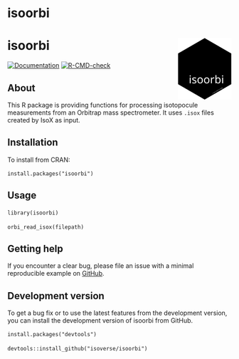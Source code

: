 # isoorbi

# isoorbi <img src="man/figures/logo.svg" align="right" height="139" />

<!-- badges: start -->
  [![Documentation](https://img.shields.io/badge/docs-online-green.svg)](https://www.isoverse.org/isoorbi)
  [![R-CMD-check](https://github.com/isoverse/isoorbi/workflows/R-CMD-check/badge.svg)](https://github.com/isoverse/isoorbi/actions)
<!-- badges: end -->

## About

This R package is providing functions for processing isotopocule measurements from an Orbitrap mass spectrometer. It uses <code>.isox</code> files created by IsoX as input.

## Installation

To install from CRAN:

```
install.packages("isoorbi")
```

## Usage

```
library(isoorbi)

orbi_read_isox(filepath)
```

## Getting help

If you encounter a clear bug, please file an issue with a minimal reproducible example on [GitHub](https://github.com/isoverse/isoorbi/issues). 

## Development version

To get a bug fix or to use the latest features from the development version, you can install 
the development version of isoorbi from GitHub.

```
install.packages("devtools")

devtools::install_github("isoverse/isoorbi")
```
